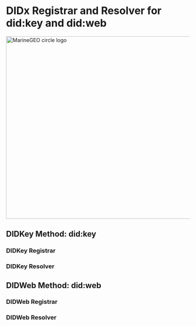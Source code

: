 # DIDx Registrar and Resolver for did:key and did:web

<img src="src/resources/messaging.png" alt="MarineGEO circle logo" style="height: 500px; width:800px;"/>

## DIDKey Method: did:key


### DIDKey Registrar

### DIDKey Resolver

## DIDWeb Method: did:web

### DIDWeb Registrar

### DIDWeb Resolver

